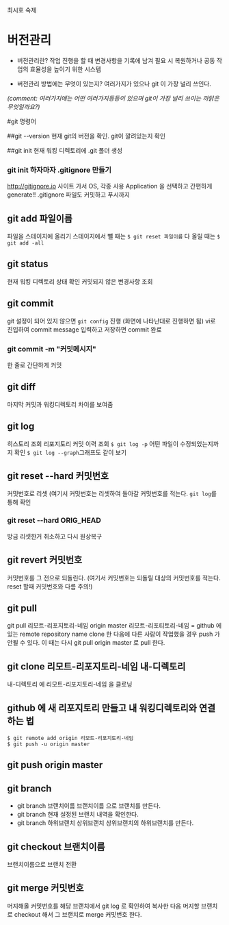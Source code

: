 최시호 숙제

# 버전관리

* 버전관리란?
작업 진행을 할 때 변경사항을 기록에 남겨 필요 시 복원하거나 공동 작업의 효율성을 높이기 위한 시스템

* 버전관리 방법에는 무엇이 있는지?
여러가지가 있으나 git 이 가장 널리 쓰인다. 

*(comment: 여러가지에는 어떤 여러가지등등이 있으며 git이 가장 널리 쓰이는 까닭은 무엇일까요?)*


#git 명령어

##git --version
현재 git의 버전을 확인. git이 깔려있는지 확인

##git init
현재 워킹 디렉토리에 .git 폴더 생성

### git init 하자마자 .gitignore 만들기
http://gitignore.io 사이트 가서 OS, 각종 사용 Application 을 선택하고 간편하게 generate!!
.gitignore 파일도 커밋하고 푸시까지

## git add 파일이름
파일을 스테이지에 올리기
스테이지에서 뺄 때는 `$ git reset 파일이름`
다 올릴 때는 `$ git add -all`

## git status
현재 워킹 디렉토리 상태 확인
커밋되지 않은 변경사항 조회

## git commit
git 설정이 되어 있지 않으면 `git config` 진행 (화면에 나타난대로 진행하면 됨)
vi로 진입하여 commit message 입력하고 저장하면 commit 완료

### git commit -m "커밋메시지"
한 줄로 간단하게 커밋

## git diff
마지막 커밋과 워킹디렉토리 차이를 보여줌

## git log
히스토리 조회
리포지토리 커밋 이력 조회
`$ git log -p` 어떤 파일이 수정되었는지까지 확인
`$ git log --graph`그래프도 같이 보기

## git reset --hard 커밋번호
커밋번호로 리셋 (여기서 커밋번호는 리셋하여 돌아갈 커밋번호를 적는다. `git log`를 통해 확인

### git reset --hard ORIG_HEAD
방금 리셋한거 취소하고 다시 원상복구 

## git revert 커밋번호
커밋번호를 그 전으로 되돌린다. (여기서 커밋번호는 되돌릴 대상의 커밋번호를 적는다. reset 할때 커밋번호와 다름 주의!)

## git pull
git pull 리모트-리포지토리-네임 origin master
리모트-리포티토리-네임 = github 에 있는 remote repository name
clone 한 다음에 다른 사람이 작업했을 경우 push 가 안될 수 있다. 이 때는 다시 git pull origin master 로 pull 한다.

## git clone 리모트-리포지토리-네임 내-디렉토리
내-디렉토리 에 리모트-리포지토리-네임 을 클로닝

## github 에 새 리포지토리 만들고 내 워킹디렉토리와 연결하는 법
```
$ git remote add origin 리모트-리포지토리-네임
$ git push -u origin master
```
## git push origin master

## git branch

* git branch 브랜치이름
브랜치이름 으로 브랜치를 만든다.
* git branch
현재 설정된 브랜치 내역을 확인한다.
* git branch 하위브랜치 상위브랜치
상위브랜치의 하위브랜치를 만든다.

## git checkout 브랜치이름
브랜치이름으로 브랜치 전환

## git merge 커밋번호
머지해올 커밋번호를 해당 브랜치에서 git log 로 확인하여 복사한 다음 머지할 브랜치로 checkout 해서 그 브랜치로 merge 커밋번호 한다.
